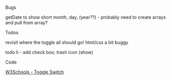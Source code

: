 Bugs

getDate to show short month, day, (year??) - probably need to create arrays and pull from array? 

Todos

revisit where the toggle all should go! html/css a bit buggy

todo li - add check box; trash icon (show)


Code

[W3Schools - Toggle Switch](https://www.w3schools.com/howto/howto_css_switch.asp)
